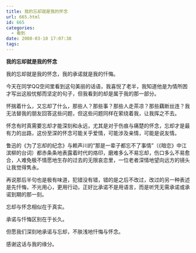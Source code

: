 ```yaml
---
title: 我的忘却就是我的怀念
url: 665.html
id: 665
categories:
  - 看到
date: 2008-03-10 17:07:38
tags:
---
```


**我的忘却就是我的怀念**

  
我的忘却就是我的怀念，我的承诺就是我的忏悔。  
  
今天在同学QQ空间里看到这句美丽的话语，我喜悦了老半，我知道他是为情所困才写出这般忧郁而坚定的句子，但我看到的却是属于我的那一部分。  
  
怀揣着什么，又忘却了什么，那些人？那些事？那些人走茶凉？那些藕断丝连？我无法替我的朋友回答这些问题，但这些问题同样在萦绕着我，让我挥之不去。  
  
怀念有时真需要忘却才能深刻和永远，尤其是对于伤痕与痛楚的怀念，忘却才是最有力的出路，这份至深的怀念可能关乎爱情，可能涉及亲情，可能是说友情。  
  
鲁迅的《为了忘却的纪念》与赖声川的“那是一辈子都忘不了事情”（《暗恋》中江滨柳的台词）都赤条条地表露着时代的烙印，磨难多么不易忘却，伤口多么不易愈合，人难免极不情愿地生存的过去的无限哀恋里，一位老者深情地望向远方的镜头让我觉得隽永。  
  
再说那后半句也是极有味道，犯错没有错，错的是之后不改过，改过的另一种表述是先忏悔，不光用心，更用行动，正好比承诺不是用语言，而是听凭无需承诺或承诺到期的那一刻。  
  
忘却与怀念相似在于真实。  
  
承诺与忏悔区别在于长久。  
  
但愿我们深刻地承诺与忘却，不肤浅地忏悔与怀念。  
  
感谢这话与我的缘分。